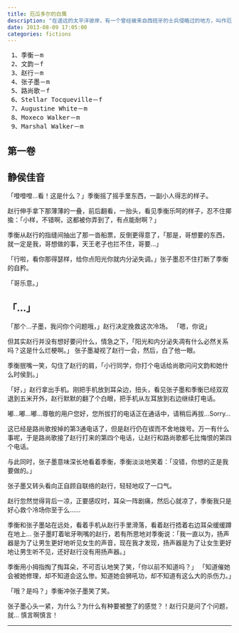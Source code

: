 ```yaml
---
title: 厄瓜多尔的白鹰
description: "在遥远的太平洋彼岸，有一个曾经被来自西班牙的士兵侵略过的地方，叫作厄瓜多尔，那是一个位于南美洲的热带岛＿国，在那片土地上，有由一座座浮于水面，或大或小的礁石、隆起的地壳构成的科隆群岛，也叫作加拉帕戈斯群岛。那里仿佛就是生物的天堂，令上帝都为之叹息..."
date: 2013-08-09 17:05:00
categories: fictions
---
```


<pre> 1、季衡－m
 2、文韵－f
 3、赵行－m
 4、张子墨－m
 5、路尚歌－f
 6、Stellar Tocqueville－f
 7、Augustine White－m
 8、Moxeco Walker－m
 9、Marshal Walker－m</pre>

## 第一卷

## 静侯佳音

「噔噔噔…看！这是什么？」季衡摇了摇手里东西，一副小人得志的样子。

赵行伸手拿下那薄薄的一叠，前后翻看，一抬头，看见季衡乐呵的样子，忍不住揶揄：「小样，不错啊，这都被你弄到了，有点能耐啊？」

季衡从赵行的指缝间抽出了那一沓船票，反倒更得意了，「那是，哥想要的东西，就一定是我，哥想做的事，天王老子也拦不住，哥要…」

「行啦，看你那得瑟样，给你点阳光你就内分泌失调。」张子墨忍不住打断了季衡的自矜。

「哥乐意。」

「…」
---

「那个…子墨，我问你个问题哦，」赵行决定挽救这次冷场。 「嗯，你说」

但其实赵行并没有想好要问什么，情急之下，「阳光和内分泌失凋有什么必然关系吗？这是什么烂梗啊。」 张子墨凝视了赵行一会，然后，白了他一眼。

季衡抿嘴一笑，勾住了赵行的肩，「小行同学，你打个电话给尚歌问问文韵和她什么时侯到。」

「好，」赵行拿出手机。刚把手机放到耳朵边，扭头，看见张子墨和季衡已经双双退到五米开外，赵行默默的翻了个白眼，把手机从左耳放到右边继续打电话。

嘟…嘟…嘟…尊敬的用户您好，您所拔打的电话正在通话中，请稍后再拔…Sorry…

这已经是路尚歌按掉的第3通电话了，但是赵行仍在锲而不舍地拨号。万一有什么事呢，于是路尚歌接了赵行打来的第四个电话，让赵行和路尚歌都乇比悔恨的第四个电话。

与此同时，张子墨意味深长地看着季衡，季衡淡淡地笑着：「没错，你想的正是我要做的。」

张子墨又转头看向正自顾自联络的赵行，轻轻地叹了一口气。

赵行忽然觉得背后一凉，正要感叹时，耳朵一阵剧痛，然后心就凉了，季衡我只是好心救个冷场你至于么......

季衡和张子墨站在远处，看着手机从赵行手里滑落，看着赵行捂着右边耳朵缓缓蹲在地上… 张子墨盯着呲牙咧嘴的赵行，若有所思地对季衡说：「我一直以为，扬声器是为了让男生更好地听见女生的声音，现在我才发现，扬声器是为了让女生更好地让男生听不见，还好赵行没有用扬声器。」

季衡用小拇指掏了掏耳朵，不可否认地笑了笑，「你以前不知道吗？」 「知道催她会被她修理，却不知道会这么惨。知道她会狮吼功，却不知道有这么大的杀伤力。」

「哦？是吗？」季衡冲张子墨笑了笑。

张子墨心头一紧，为什么？为什么有种要被整了的感觉？！赵行只是问了个问题，就… 慎言啊慎言！

---
